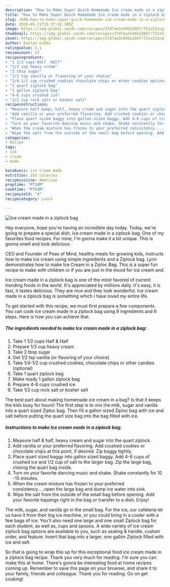 ```yaml
---
description: "How to Make Super Quick Homemade Ice cream made in a ziplock bag"
title: "How to Make Super Quick Homemade Ice cream made in a ziplock bag"
slug: 1606-how-to-make-super-quick-homemade-ice-cream-made-in-a-ziplock-bag
date: 2020-05-21T15:37:42.209Z
image: https://img-global.cpcdn.com/recipes/27d7ae3c04b2266f/751x532cq70/ice-cream-made-in-a-ziplock-bag-recipe-main-photo.jpg
thumbnail: https://img-global.cpcdn.com/recipes/27d7ae3c04b2266f/751x532cq70/ice-cream-made-in-a-ziplock-bag-recipe-main-photo.jpg
cover: https://img-global.cpcdn.com/recipes/27d7ae3c04b2266f/751x532cq70/ice-cream-made-in-a-ziplock-bag-recipe-main-photo.jpg
author: Evelyn Gibbs
ratingvalue: 3.1
reviewcount: 13
recipeingredient:
- "1 1/2 cups Half  Half"
- "1/3 cup heavy cream"
- "2 tbsp sugar"
- "1/2 tsp vanilla or flavoring of your choice"
- "1/4-1/2 cup crushed cookies chocolate chips or other candies optional"
- "1 quart ziplock bag"
- "1 gallon ziplock bag"
- "4-6 cups crushed ice"
- "1/2 cup rock salt or kosher salt"
recipeinstructions:
- "Measure half &amp; half, heavy cream and sugar into the quart ziplock."
- "Add vanilla or your preferred flavoring. Add crushed cookies or chocolate chips at this point, if desired. Zip baggy tightly."
- "Place quart sized baggy into gallon sized baggy. Add 4-6 cups of crushed ice and 1/2 cup of salt to the larger bag. Zip the large bag, closing the quart bag inside."
- "Turn on your favorite dancing music and shake. Shake constantly for 10 -15 minutes."
- "When the cream mixture has frozen to your preferred consistency.....open the large bag and dump ice water into sink."
- "Wipe the salt from the outside of the small bag before opening. Add your favorite toppings right in the bag or transfer to a dish. Enjoy!"
categories:
- Recipe
tags:
- ice
- cream
- made

katakunci: ice cream made 
nutrition: 253 calories
recipecuisine: American
preptime: "PT14M"
cooktime: "PT43M"
recipeyield: "4"
recipecategory: Lunch

---
```



![Ice cream made in a ziplock bag](https://img-global.cpcdn.com/recipes/27d7ae3c04b2266f/751x532cq70/ice-cream-made-in-a-ziplock-bag-recipe-main-photo.jpg)

Hey everyone, hope you're having an incredible day today. Today, we're going to prepare a special dish, ice cream made in a ziplock bag. One of my favorites food recipes. For mine, I'm gonna make it a bit unique. This is gonna smell and look delicious.

CEO and Founder of Peas of Mind, healthy meals for growing kids, instructs how to make ice cream using simple ingredients and a Ziplock bag. Lynn demonstrates how to make Ice Cream in a Ziploc Bag. This is a super fun recipe to make with children or if you are just in the mood for ice cream and.

Ice cream made in a ziplock bag is one of the most favored of current trending foods in the world. It's appreciated by millions daily. It's easy, it is fast, it tastes delicious. They are nice and they look wonderful. Ice cream made in a ziplock bag is something which I have loved my entire life.


To get started with this recipe, we must first prepare a few components. You can cook ice cream made in a ziplock bag using 9 ingredients and 6 steps. Here is how you can achieve that.

<!--inarticleads1-->

##### The ingredients needed to make Ice cream made in a ziplock bag:

1. Take 1 1/2 cups Half &amp; Half
1. Prepare 1/3 cup heavy cream
1. Take 2 tbsp sugar
1. Get 1/2 tsp vanilla (or flavoring of your choice)
1. Take 1/4-1/2 cup crushed cookies, chocolate chips or other candies (optional)
1. Take 1 quart ziplock bag
1. Make ready 1 gallon ziplock bag
1. Prepare 4-6 cups crushed ice
1. Take 1/2 cup rock salt or kosher salt


The best part about making homemade ice cream in a bag? Is that it keeps the kids busy for hours! The first step is to mix the milk, sugar and vanilla into a quart sized Ziploc bag. Then fill a gallon sized Ziploc bag with ice and salt before putting the quart size bag into the bag filled with ice. 

<!--inarticleads2-->

##### Instructions to make Ice cream made in a ziplock bag:

1. Measure half &amp; half, heavy cream and sugar into the quart ziplock.
1. Add vanilla or your preferred flavoring. Add crushed cookies or chocolate chips at this point, if desired. Zip baggy tightly.
1. Place quart sized baggy into gallon sized baggy. Add 4-6 cups of crushed ice and 1/2 cup of salt to the larger bag. Zip the large bag, closing the quart bag inside.
1. Turn on your favorite dancing music and shake. Shake constantly for 10 -15 minutes.
1. When the cream mixture has frozen to your preferred consistency.....open the large bag and dump ice water into sink.
1. Wipe the salt from the outside of the small bag before opening. Add your favorite toppings right in the bag or transfer to a dish. Enjoy!


The milk, sugar, and vanilla go in the small bag. For the ice, our cafeteria let us have it from their big ice machine, or you could bring in a cooler with a few bags of ice. You&#39;ll also need one large and one small Ziplock bag for each student, as well as, cups and spoons. A wide variety of ice cream ziplock bag options are available to you, such as sealing &amp; handle, custom order, and feature. Insert that bag into a larger, one gallon Ziplock filled with ice and salt. 

So that is going to wrap this up for this exceptional food ice cream made in a ziplock bag recipe. Thank you very much for reading. I'm sure you can make this at home. There's gonna be interesting food at home recipes coming up. Remember to save this page on your browser, and share it to your family, friends and colleague. Thank you for reading. Go on get cooking!
